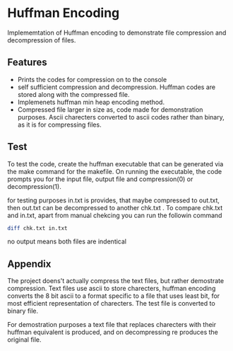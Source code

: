 # Huffman Encoding
Implememtation of Huffman encoding to demonstrate file compression and decompression of files.

## Features
- Prints the codes for compression on to the console
- self sufficient compression and decompression. Huffman codes are stored along with the compressed file.
- Implemenets huffman min heap encoding method.
- Compressed file larger in size as, code made for demonstration purposes. Ascii charecters converted to ascii codes rather than binary, as it is for compressing files.

## Test
To test the code, create the huffman executable that can be generated via the make command for the makefile. On running the executable, the code prompts you for the input file, output file and compression(0) or decompression(1).

for testing purposes in.txt is provides, that maybe compressed to out.txt, then out.txt can be decompressed to another chk.txt . To compare chk.txt and in.txt, apart from manual chekcing you can run the followin command

```bash
diff chk.txt in.txt
```
no output means both files are indentical

## Appendix
The project doens't actually compress the text files, but rather demostrate compression. Text files use ascii to store charecters, huffman encoding converts the 8 bit ascii to a format specific to a file that uses least bit, for most efficient representation of charecters. The test file is converted to binary file. 

For demostration purposes a text file that replaces charecters with their huffman equivalent is produced, and on decompressing re produces the original file.
